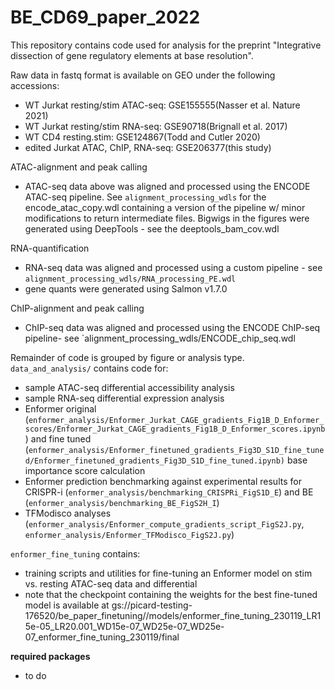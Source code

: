 # BE_CD69_paper_2022

This repository contains code used for analysis for the preprint "Integrative dissection of gene regulatory elements at base resolution". 

Raw data in fastq format is available on GEO under the following accessions:
 - WT Jurkat resting/stim ATAC-seq: GSE155555(Nasser et al. Nature 2021)
 - WT Jurkat resting/stim RNA-seq: GSE90718(Brignall et al. 2017) 
 - WT CD4 resting.stim: GSE124867(Todd and Cutler 2020)
 - edited Jurkat ATAC, ChIP, RNA-seq: GSE206377(this study)

ATAC-alignment and peak calling
 - ATAC-seq data above was aligned and processed using the ENCODE ATAC-seq pipeline. See `alignment_processing_wdls` for the encode_atac_copy.wdl containing a version of the pipeline w/ minor modifications to return intermediate files. Bigwigs in the figures were generated using DeepTools - see the deeptools_bam_cov.wdl
 
RNA-quantification
 - RNA-seq data was aligned and processed using a custom pipeline - see `alignment_processing_wdls/RNA_processing_PE.wdl`
 - gene quants were generated using Salmon v1.7.0
 
ChIP-alignment and peak calling
 - ChIP-seq data was aligned and processed using the ENCODE ChIP-seq pipeline- see `alignment_processing_wdls/ENCODE_chip_seq.wdl

Remainder of code is grouped by figure or analysis type. 
`data_and_analysis/` contains code for:
 - sample ATAC-seq differential accessibility analysis
 - sample RNA-seq differential expression analysis
 - Enformer original (`enformer_analysis/Enformer_Jurkat_CAGE_gradients_Fig1B_D_Enformer_scores/Enformer_Jurkat_CAGE_gradients_Fig1B_D_Enformer_scores.ipynb`) and fine tuned (`enformer_analysis/Enformer_finetuned_gradients_Fig3D_S1D_fine_tuned/Enformer_finetuned_gradients_Fig3D_S1D_fine_tuned.ipynb)` base importance score calculation
 - Enformer prediction benchmarking against experimental results for CRISPR-i (`enformer_analysis/benchmarking_CRISPRi_FigS1D_E`) and BE (`enformer_analysis/benchmarking_BE_FigS2H_I`) 
 - TFModisco analyses (`enformer_analysis/Enformer_compute_gradients_script_FigS2J.py`, `enformer_analysis/Enformer_TFModisco_FigS2J.py`)
 

`enformer_fine_tuning` contains: 
 - training scripts and utilities for fine-tuning an Enformer model on stim vs. resting ATAC-seq data and differential
 - note that the checkpoint containing the weights for the best fine-tuned model is available at gs://picard-testing-176520/be_paper_finetuning//models/enformer_fine_tuning_230119_LR15e-05_LR20.001_WD15e-07_WD25e-07_WD25e-07_enformer_fine_tuning_230119/final

**required packages**
 - to do
